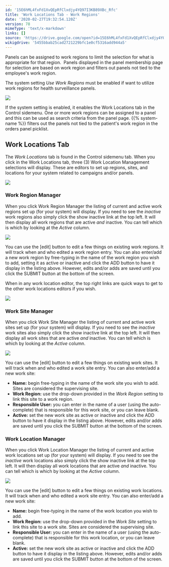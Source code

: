 ```yaml
---
id: '15E6hML4fxFd1XvQEpRfClxdjy4YQ97I3KB89XBc_Rfc'
title: 'Work Locations Tab - Work Regions'
date: '2020-02-27T19:32:54.120Z'
version: 78
mimeType: 'text/x-markdown'
links: []
source: 'https://drive.google.com/open?id=15E6hML4fxFd1XvQEpRfClxdjy4YQ97I3KB89XBc_Rfc'
wikigdrive: '5455bbab25cad2721229bfc1e0cf5316add944a5'
---
```

Panels can be assigned to work regions to limit the selection for what is appropriate for that region.  Panels displayed in the panel membership page for selection are based on work region and filters out panels not tied to the employee's work region.

The system setting *Use Work Regions* must be enabled if want to utilize work regions for health surveillance panels.

![](../work-locations-tab-work-regions.assets/5ae5b8b79a04ea23de59193ea368c61f.png)

If the system setting is enabled, it enables the Work Locations tab in the Control sidemenu. One or more work regions can be assigned to a panel and this can be used as search criteria from the panel page. {{% system-name %}} filters out the panels not tied to the patient's work region in the orders panel picklist.

## Work Locations Tab

The *Work Locations* tab is found in the Control sidemenu tab. When you click in the Work Locations tab, three (3) Work Location Management selections will display. These are editors to set up regions, sites, and locations for your system related to campaigns and/or panels.

![](../work-locations-tab-work-regions.assets/bf3721eb57a1b5fdd3954e79cf8b1388.png)

### Work Region Manager

When you click Work Region Manager the listing of current and active work regions set up (for your system) will display. If you need to see the *inactive* work regions also simply click the show inactive link at the top left. It will then display all work regions that are active *and* inactive. You can tell which is which by looking at the *Active* column.

![](../work-locations-tab-work-regions.assets/83e70b778c59da20a140245e4a47daaf.png)

You can use the [edit] button to edit a few things on existing work regions. It will track when and who edited a work region entry. You can also enter/add a new work region by free-typing in the name of the work region you wish to add, setting it as active or inactive and click the ADD button to have it display in the listing above. However, edits and/or adds are saved until you click the SUBMIT button at the bottom of the screen.

When in any work location editor, the top right links are quick ways to get to the other work locations editors if you wish.

![](../work-locations-tab-work-regions.assets/83e70b778c59da20a140245e4a47daaf.png)

### Work Site Manager

When you click Work Site Manager the listing of current and active work sites set up (for your system) will display. If you need to see the *inactive* work sites also simply click the show inactive link at the top left. It will then display all work sites that are active *and* inactive. You can tell which is which by looking at the *Active* column.

![](../work-locations-tab-work-regions.assets/9a9550f514528142e24a714ca266c44f.png)

You can use the [edit] button to edit a few things on existing work sites. It will track when and who edited a work site entry. You can also enter/add a new work site:

* <strong>Name:</strong> begin free-typing in the name of the work site you wish to add. Sites are considered the supervising site.
* <strong>Work Region:</strong> use the drop-down provided in the <em>Work Region</em> setting to link this site to a work region.
* <strong>Responsible User:</strong> you can enter in the name of a user (using the auto-complete) that is responsible for this work site, or you can leave blank.
* <strong>Active:</strong> set the new work site as active or inactive and click the ADD button to have it display in the listing above. However, edits and/or adds are saved until you click the SUBMIT button at the bottom of the screen.

### Work Location Manager

When you click Work Location Manager the listing of current and active work locations set up (for your system) will display. If you need to see the *inactive* work locations also simply click the show inactive link at the top left. It will then display all work locations that are active *and* inactive. You can tell which is which by looking at the *Active* column.

![](../work-locations-tab-work-regions.assets/bb65851961ddbf84f27424f31b2da745.png)

You can use the [edit] button to edit a few things on existing work locations. It will track when and who edited a work site entry. You can also enter/add a new work site:

* <strong>Name:</strong> begin free-typing in the name of the work location you wish to add.
* <strong>Work Region:</strong> use the drop-down provided in the <em>Work Site</em> setting to link this site to a work site. Sites are considered the supervising site.
* <strong>Responsible User:</strong> you can enter in the name of a user (using the auto-complete) that is responsible for this work location, or you can leave blank.
* <strong>Active:</strong> set the new work site as active or inactive and click the ADD button to have it display in the listing above. However, edits and/or adds are saved until you click the SUBMIT button at the bottom of the screen.
